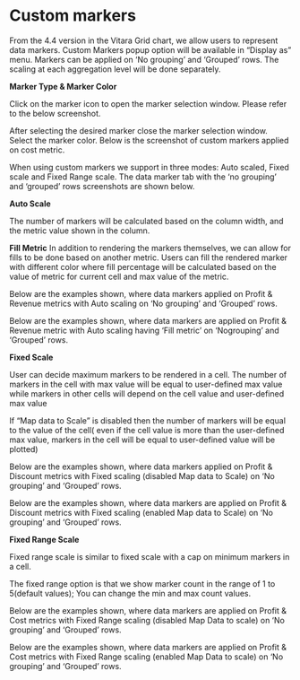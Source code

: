 # Custom markers

From the 4.4 version in the Vitara Grid chart, we allow users to represent data markers. Custom Markers popup option will be available in “Display as” menu. Markers can be applied on ‘No grouping’ and ‘Grouped’ rows. The scaling at each aggregation level will be done separately.

**Marker Type & Marker Color**

Click on the marker icon to open the marker selection window. Please refer to the below screenshot.

After selecting the desired marker close the marker selection window. Select the marker color. Below is the screenshot of custom markers applied on cost metric.

When using custom markers we support in three modes: Auto scaled, Fixed scale and Fixed Range scale. The data marker tab with the ‘no grouping’ and ‘grouped’ rows screenshots are shown below.

**Auto Scale**

The number of markers will be calculated based on the column width, and the metric value shown in the column.

**Fill Metric** In addition to rendering the markers themselves, we can allow for fills to be done based on another metric. Users can fill the rendered marker with different color where fill percentage will be calculated based on the value of metric for current cell and max value of the metric.

Below are the examples shown, where data markers applied on Profit & Revenue metrics with Auto scaling on ‘No grouping’ and ‘Grouped’ rows.

Below are the examples shown, where data markers are applied on Profit & Revenue metric with Auto scaling having ‘Fill metric’ on ‘Nogrouping’ and ‘Grouped’ rows.

**Fixed Scale**

User can decide maximum markers to be rendered in a cell. The number of markers in the cell with max value will be equal to user-defined max value while markers in other cells will depend on the cell value and user-defined max value

If “Map data to Scale” is disabled then the number of markers will be equal to the value of the cell( even if the cell value is more than the user-defined max value, markers in the cell will be equal to user-defined value will be plotted)

Below are the examples shown, where data markers applied on Profit & Discount metrics with Fixed scaling (disabled Map data to Scale) on ‘No grouping’ and ‘Grouped’ rows.

Below are the examples shown, where data markers are applied on Profit & Discount metrics with Fixed scaling (enabled Map data to Scale) on ‘No grouping’ and ‘Grouped’ rows.

**Fixed Range Scale**

Fixed range scale is similar to fixed scale with a cap on minimum markers in a cell.

The fixed range option is that we show marker count in the range of 1 to 5(default values); You can change the min and max count values.

Below are the examples shown, where data markers are applied on Profit & Cost metrics with Fixed Range scaling (disabled Map Data to scale) on ‘No grouping’ and ‘Grouped’ rows.

Below are the examples shown, where data markers are applied on Profit & Cost metrics with Fixed Range scaling (enabled Map Data to scale) on ‘No grouping’ and ‘Grouped’ rows.
